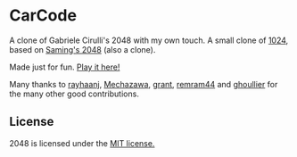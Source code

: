 # CarCode
A clone of Gabriele Cirulli's 2048 with my own touch. A small clone of [1024](https://play.google.com/store/apps/details?id=com.veewo.a1024), based on [Saming's 2048](http://saming.fr/p/2048/) (also a clone).

Made just for fun. [Play it here!](https://zbzbzbzb.github.io/CarCode/)


Many thanks to [rayhaanj](https://github.com/rayhaanj), [Mechazawa](https://github.com/Mechazawa), [grant](https://github.com/grant), [remram44](https://github.com/remram44) and [ghoullier](https://github.com/ghoullier) for the many other good contributions.

## License
2048 is licensed under the [MIT license.](https://github.com/gabrielecirulli/2048/blob/master/LICENSE.txt)

